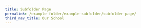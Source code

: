 ```yaml
---
title: Subfolder Page
permalink: /example-folder/example-subfolder/subfolder-page/
third_nav_title: Our School
---
```


